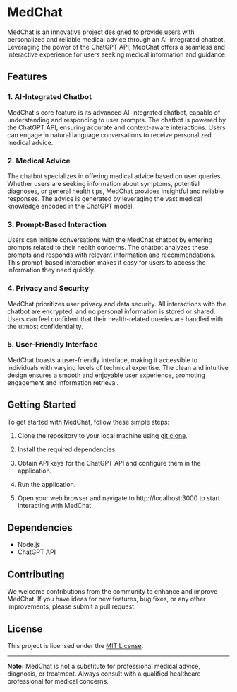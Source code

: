 # MedChat

MedChat is an innovative project designed to provide users with personalized and reliable medical advice through an AI-integrated chatbot. Leveraging the power of the ChatGPT API, MedChat offers a seamless and interactive experience for users seeking medical information and guidance.

## Features

### 1. AI-Integrated Chatbot

MedChat's core feature is its advanced AI-integrated chatbot, capable of understanding and responding to user prompts. The chatbot is powered by the ChatGPT API, ensuring accurate and context-aware interactions. Users can engage in natural language conversations to receive personalized medical advice.

### 2. Medical Advice

The chatbot specializes in offering medical advice based on user queries. Whether users are seeking information about symptoms, potential diagnoses, or general health tips, MedChat provides insightful and reliable responses. The advice is generated by leveraging the vast medical knowledge encoded in the ChatGPT model.

### 3. Prompt-Based Interaction

Users can initiate conversations with the MedChat chatbot by entering prompts related to their health concerns. The chatbot analyzes these prompts and responds with relevant information and recommendations. This prompt-based interaction makes it easy for users to access the information they need quickly.

### 4. Privacy and Security

MedChat prioritizes user privacy and data security. All interactions with the chatbot are encrypted, and no personal information is stored or shared. Users can feel confident that their health-related queries are handled with the utmost confidentiality.

### 5. User-Friendly Interface

MedChat boasts a user-friendly interface, making it accessible to individuals with varying levels of technical expertise. The clean and intuitive design ensures a smooth and enjoyable user experience, promoting engagement and information retrieval.

## Getting Started

To get started with MedChat, follow these simple steps:

1. Clone the repository to your local machine using [git clone](https://github.com/your-username/medchat.git).

2. Install the required dependencies.

3. Obtain API keys for the ChatGPT API and configure them in the application.

4. Run the application.

5. Open your web browser and navigate to http://localhost:3000 to start interacting with MedChat.

## Dependencies

- Node.js
- ChatGPT API

## Contributing

We welcome contributions from the community to enhance and improve MedChat. If you have ideas for new features, bug fixes, or any other improvements, please submit a pull request.

## License

This project is licensed under the [MIT License](LICENSE).

---

**Note:** MedChat is not a substitute for professional medical advice, diagnosis, or treatment. Always consult with a qualified healthcare professional for medical concerns.
